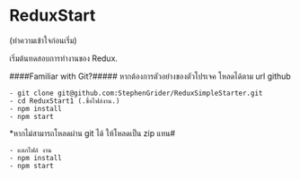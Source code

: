 # ReduxStart

(ทำความเข้าใจก่อนเริ่ม)

เริ่มต้นทดสอบการทำงานของ Redux.

####Familiar with Git?#####
หากต้องการตัวอย่างของตัวโปรเจค โหลดได้ตาม url github

```
- git clone git@github.com:StephenGrider/ReduxSimpleStarter.git
- cd ReduxStart1 (.ชื่อไฟล์งาน.)
- npm install
- npm start
```

*หากไม่สามารถโหลดผ่าน git ได้ ให้โหลดเป็น zip แทน#

```
- แตกไฟล์ งาน
- npm install
- npm start
```
